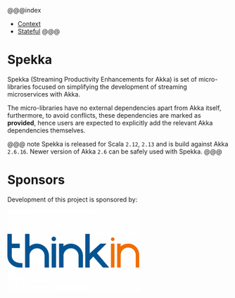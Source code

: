 @@@index

* [Context](context/index.md)
* [Stateful](stateful/index.md)
@@@

# Spekka

Spekka (Streaming Productivity Enhancements for Akka) is set of micro-libraries focused on simplifying the development of streaming microservices with Akka.

The micro-libraries have no external dependencies apart from Akka itself, furthermore, to avoid conflicts, these dependencies are marked as **provided**, hence users are expected to explicitly add the relevant Akka dependencies themselves.

@@@ note
Spekka is released for Scala `2.12`, `2.13` and is build against Akka `2.6.16`.
Newer version of Akka `2.6` can be safely used with Spekka.
@@@

# Sponsors

Development of this project is sponsored by:

[![ThinkIN logo](images/thinkin.png)](https://www.thinkin.io)